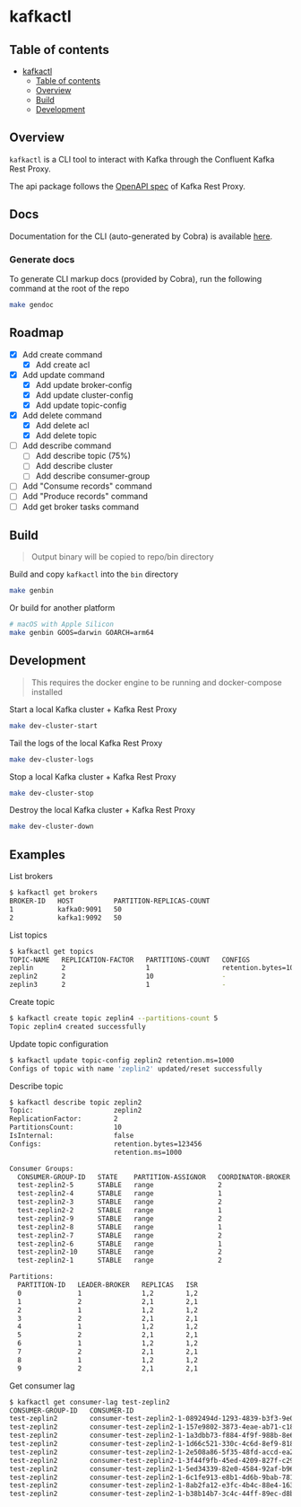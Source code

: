 # kafkactl

## Table of contents

- [kafkactl](#kafkactl)
  - [Table of contents](#table-of-contents)
  - [Overview](#overview)
  - [Build](#build)
  - [Development](#development)

## Overview

`kafkactl` is a CLI tool to interact with Kafka through the Confluent Kafka Rest Proxy.

The api package follows the [OpenAPI spec](https://github.com/confluentinc/kafka-rest/blob/v6.2.1/api/v3/openapi.yaml) of Kafka Rest Proxy.

## Docs

Documentation for the CLI (auto-generated by Cobra) is available [here](./docs/kafkactl.md).

### Generate docs

To generate CLI markup docs (provided by Cobra), run the following command at the root of the repo

```bash
make gendoc
```

## Roadmap

- [x] Add create command
  - [x] Add create acl
- [x] Add update command
  - [x] Add update broker-config
  - [x] Add update cluster-config
  - [x] Add update topic-config
- [x] Add delete command
  - [x] Add delete acl
  - [x] Add delete topic
- [ ] Add describe command
  - [ ] Add describe topic (75%)
  - [ ] Add describe cluster
  - [ ] Add describe consumer-group
- [ ] Add "Consume records" command
- [ ] Add "Produce records" command
- [ ] Add get broker tasks command

## Build

> Output binary will be copied to repo/bin directory

Build and copy `kafkactl` into the `bin` directory

```bash
make genbin
```

Or build for another platform

```bash
# macOS with Apple Silicon
make genbin GOOS=darwin GOARCH=arm64
```

## Development

> This requires the docker engine to be running and docker-compose installed

Start a local Kafka cluster + Kafka Rest Proxy

```bash
make dev-cluster-start
```

Tail the logs of the local Kafka Rest Proxy

```bash
make dev-cluster-logs
```

Stop a local Kafka cluster + Kafka Rest Proxy

```bash
make dev-cluster-stop
```

Destroy the local Kafka cluster + Kafka Rest Proxy

```bash
make dev-cluster-down
```

## Examples

List brokers

```bash
$ kafkactl get brokers
BROKER-ID   HOST          PARTITION-REPLICAS-COUNT
1           kafka0:9091   50
2           kafka1:9092   50
```

List topics

```bash
$ kafkactl get topics
TOPIC-NAME   REPLICATION-FACTOR   PARTITIONS-COUNT   CONFIGS                                     IS-INTERNAL
zeplin       2                    1                  retention.bytes=1000000,retention.ms=1000   false
zeplin2      2                    10                 -                                           false
zeplin3      2                    1                  -                                           false
```

Create topic

```bash
$ kafkactl create topic zeplin4 --partitions-count 5
Topic zeplin4 created successfully
```

Update topic configuration

```bash
$ kafkactl update topic-config zeplin2 retention.ms=1000
Configs of topic with name 'zeplin2' updated/reset successfully
```

Describe topic

```bash
$ kafkactl describe topic zeplin2
Topic:                    zeplin2
ReplicationFactor:        2
PartitionsCount:          10
IsInternal:               false
Configs:                  retention.bytes=123456
                          retention.ms=1000

Consumer Groups:
  CONSUMER-GROUP-ID   STATE    PARTITION-ASSIGNOR   COORDINATOR-BROKER   CONSUMERS-COUNT
  test-zeplin2-5      STABLE   range                2                    1
  test-zeplin2-4      STABLE   range                1                    1
  test-zeplin2-3      STABLE   range                2                    1
  test-zeplin2-2      STABLE   range                1                    1
  test-zeplin2-9      STABLE   range                2                    1
  test-zeplin2-8      STABLE   range                1                    1
  test-zeplin2-7      STABLE   range                2                    1
  test-zeplin2-6      STABLE   range                1                    1
  test-zeplin2-10     STABLE   range                2                    1
  test-zeplin2-1      STABLE   range                2                    1

Partitions:
  PARTITION-ID   LEADER-BROKER   REPLICAS   ISR
  0              1               1,2        1,2
  1              2               2,1        2,1
  2              1               1,2        1,2
  3              2               2,1        2,1
  4              1               1,2        1,2
  5              2               2,1        2,1
  6              1               1,2        1,2
  7              2               2,1        2,1
  8              1               1,2        1,2
  9              2               2,1        2,1
```

Get consumer lag

```bash
$ kafkactl get consumer-lag test-zeplin2
CONSUMER-GROUP-ID   CONSUMER-ID                                                    TOPIC-NAME   PARTITION-ID   CURRENT-OFFSET   LOG-END-OFFSET   LAG
test-zeplin2        consumer-test-zeplin2-1-0892494d-1293-4839-b3f3-9e023ce0f5a0   zeplin2      0              390              390              0
test-zeplin2        consumer-test-zeplin2-1-157e9802-3873-4eae-ab71-c182a62fa20c   zeplin2      1              183              183              0
test-zeplin2        consumer-test-zeplin2-1-1a3dbb73-f884-4f9f-988b-8e6a1fa10861   zeplin2      2              817              817              0
test-zeplin2        consumer-test-zeplin2-1-1d66c521-330c-4c6d-8ef9-818a8f15c7ec   zeplin2      3              0                0                0
test-zeplin2        consumer-test-zeplin2-1-2e508a86-5f35-48fd-accd-ea2a0c721193   zeplin2      4              0                0                0
test-zeplin2        consumer-test-zeplin2-1-3f44f9fb-45ed-4209-827f-c290c256f2b8   zeplin2      5              0                0                0
test-zeplin2        consumer-test-zeplin2-1-5ed34339-82e0-4584-92af-b968ce257104   zeplin2      6              0                0                0
test-zeplin2        consumer-test-zeplin2-1-6c1fe913-e8b1-4d6b-9bab-78119490c1fa   zeplin2      7              497              497              0
test-zeplin2        consumer-test-zeplin2-1-8ab2fa12-e3fc-4b4c-88e4-163e59da1e53   zeplin2      8              113              113              0
test-zeplin2        consumer-test-zeplin2-1-b38b14b7-3c4c-44ff-89ec-d8b1709a78c1   zeplin2      9              0                0                0
```
